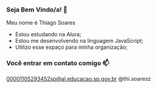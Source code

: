 ### Seja Bem Vindo/a! 🥇

Meu nome é Thiago Soares

- Estou estudando na Alura;
- Estou me desenvolvendo na linguagem JavaScript;
- Utilizo esse espaço para minha organização;

### Você entrar em contato comigo 📫

00001105293452sp@al.educacao.sp.gov.br
@thi.soaresz
